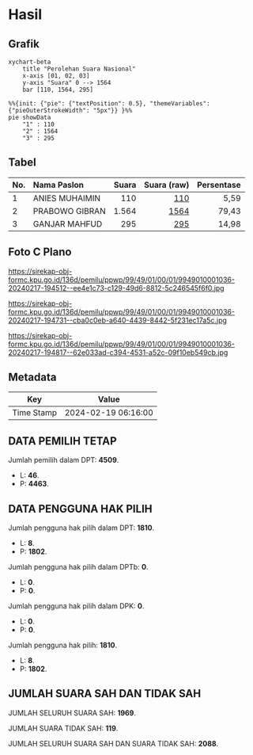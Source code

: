 # Hasil

## Grafik

```mermaid
xychart-beta
    title "Perolehan Suara Nasional"
    x-axis [01, 02, 03]
    y-axis "Suara" 0 --> 1564
    bar [110, 1564, 295]
```

```mermaid
%%{init: {"pie": {"textPosition": 0.5}, "themeVariables": {"pieOuterStrokeWidth": "5px"}} }%%
pie showData
    "1" : 110
    "2" : 1564
    "3" : 295
```

## Tabel

| No. | Nama Paslon    | Suara | Suara (raw) | Persentase |
|:--- |:-------------- | -----:| -----------:| ----------:|
| 1   | ANIES MUHAIMIN | 110   | [110][p-1]  | 5,59       |
| 2   | PRABOWO GIBRAN | 1.564 | [1564][p-2] | 79,43      |
| 3   | GANJAR MAHFUD  | 295   | [295][p-3]  | 14,98      |


[p-1]: https://github.com/gigit-pemilu/pemilu-2024/blob/main/pilpres/hitung-suara/sub/99-luar-negeri/sub/49-hong-kong-republik-rakyat-tiongkok/sub/01-hong-kong-republik-rakyat-tiongkok/sub/0001-hong-kong-republik-rakyat-tiongkok/sub/036-pos-032/sub/paslon-1.txt
[p-2]: https://github.com/gigit-pemilu/pemilu-2024/blob/main/pilpres/hitung-suara/sub/99-luar-negeri/sub/49-hong-kong-republik-rakyat-tiongkok/sub/01-hong-kong-republik-rakyat-tiongkok/sub/0001-hong-kong-republik-rakyat-tiongkok/sub/036-pos-032/sub/paslon-2.txt
[p-3]: https://github.com/gigit-pemilu/pemilu-2024/blob/main/pilpres/hitung-suara/sub/99-luar-negeri/sub/49-hong-kong-republik-rakyat-tiongkok/sub/01-hong-kong-republik-rakyat-tiongkok/sub/0001-hong-kong-republik-rakyat-tiongkok/sub/036-pos-032/sub/paslon-3.txt

## Foto C Plano

https://sirekap-obj-formc.kpu.go.id/136d/pemilu/ppwp/99/49/01/00/01/9949010001036-20240217-194512--ee4e1c73-c129-49d6-8812-5c246545f6f0.jpg

https://sirekap-obj-formc.kpu.go.id/136d/pemilu/ppwp/99/49/01/00/01/9949010001036-20240217-194731--cba0c0eb-a640-4439-8442-5f231ec17a5c.jpg

https://sirekap-obj-formc.kpu.go.id/136d/pemilu/ppwp/99/49/01/00/01/9949010001036-20240217-194817--62e033ad-c394-4531-a52c-09f10eb549cb.jpg


## Metadata

| Key        | Value               |
| ---------- | ------------------- |
| Time Stamp | 2024-02-19 06:16:00 |


## DATA PEMILIH TETAP

Jumlah pemilih dalam DPT: **4509**.
 * L: **46**.
 * P: **4463**.

## DATA PENGGUNA HAK PILIH

Jumlah pengguna hak pilih dalam DPT: **1810**.
 * L: **8**.
 * P: **1802**.

Jumlah pengguna hak pilih dalam DPTb: **0**.
 * L: **0**.
 * P: **0**.

Jumlah pengguna hak pilih dalam DPK: **0**.
 * L: **0**.
 * P: **0**.

Jumlah pengguna hak pilih: **1810**.
 * L: **8**.
 * P: **1802**.

## JUMLAH SUARA SAH DAN TIDAK SAH

JUMLAH SELURUH SUARA SAH: **1969**.

JUMLAH SUARA TIDAK SAH: **119**.

JUMLAH SELURUH SUARA SAH DAN SUARA TIDAK SAH: **2088**.


